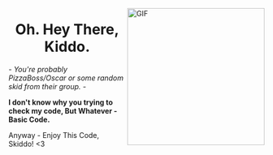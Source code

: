 <p>
  <img align="right" height="270px" alt="GIF" src="https://pics.me.me/what-the-fuck-are-you-doing-here-memeful-com-14184734.png&ct=g"/>

<h1 align="center"><b>Oh. Hey There, Kiddo.</b></h1>
<i>- You're probably PizzaBoss/Oscar or some random skid from their group. -</i>
</p>
<a><strong>I don't know why you trying to check my code, But Whatever - Basic Code.</strong></a>
<p>Anyway - Enjoy This Code, Skiddo! <3</p>
